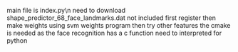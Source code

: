 main file is index.py\n
need to download shape_predictor_68_face_landmarks.dat not included
first register
then make weights using svm weights program
then try other features
the cmake is needed as the face recognition has a c function need to interpreted for python
